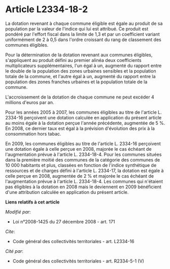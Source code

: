 # Article L2334-18-2

La dotation revenant à chaque commune éligible est égale au produit de sa population par la valeur de l'indice qui lui est
attribué. Ce produit est pondéré par l'effort fiscal dans la limite de 1,3 et par un coefficient variant uniformément de 2 à
0,5 dans l'ordre croissant du rang de classement des communes éligibles. 

Pour la détermination de la dotation revenant aux communes éligibles, s'appliquent au produit défini au premier alinéa deux
coefficients multiplicateurs supplémentaires, l'un égal à un, augmenté du rapport entre le double de la population des zones
urbaines sensibles et la population totale de la commune, et l'autre égal à un, augmenté du rapport entre la population des
zones franches urbaines et la population totale de la commune.

L'accroissement de la dotation de chaque commune ne peut excéder 4 millions d'euros par an. 

Pour les années 2005 à 2007, les communes éligibles au titre de l'article L. 2334-16 perçoivent une dotation calculée en
application du présent article au moins égale à la dotation perçue l'année précédente, augmentée de 5 %. En 2008, ce dernier
taux est égal à la prévision d'évolution des prix à la consommation hors tabac.

En 2009, les communes éligibles au titre de l'article L. 2334-16 perçoivent une dotation égale à celle perçue en 2008,
majorée le cas échéant de l'augmentation prévue à l'article L. 2334-18-4. Pour les communes situées dans la première moitié
des communes de la catégorie des communes de 10 000 habitants et plus, classées en fonction de l'indice synthétique de
ressources et de charges défini à l'article L. 2334-17, la dotation est égale à celle perçue en 2008, augmentée de 2 % et
majorée le cas échéant de l'augmentation prévue à l'article L. 2334-18-4. Les communes qui n'étaient pas éligibles à la
dotation en 2008 mais le deviennent en 2009 bénéficient d'une attribution calculée en application du présent article.

**Liens relatifs à cet article**

_Modifié par_:

  - Loi n°2008-1425 du 27 décembre 2008 - art. 171

_Cite_:

  - Code général des collectivités territoriales - art. L2334-16

_Cité par_:

  - Code général des collectivités territoriales - art. R2334-5-1 (V)
